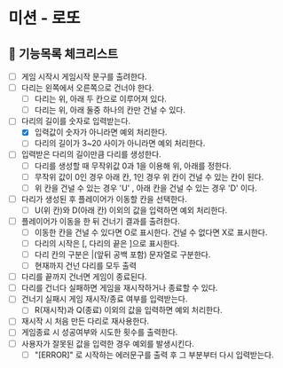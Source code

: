 # 미션 - 로또

## 📌 기능목록 체크리스트

- [ ] 게임 시작시 게임시작 문구를 출려한다.
- [ ] 다리는 왼쪽에서 오른쪽으로 건너야 한다.
  - [ ] 다리는 위, 아래 두 칸으로 이루어져 있다.
  - [ ] 다리는 위, 아래 둘중 하나의 칸만 건널 수 있다.
- [ ] 다리의 길이를 숫자로 입력받는다.
  - [X] 입력값이 숫자가 아니라면 예외 처리한다.
  - [ ] 다리의 길이가 3~20 사이가 아니라면 예외 처리한다.
- [ ] 입력받은 다리의 길이만큼 다리를 생성한다.
  - [ ] 다리를 생성할 때 무작위값 0과 1을 이용해 위, 아래를 정한다.
  - [ ] 무작위 값이 0인 경우 아래 칸, 1인 경우 위 칸이 건널 수 있는 칸이 된다.
  - [ ] 위 칸을 건널 수 있는 경우 'U' , 아래 칸을 건널 수 있는 경우 'D' 이다.
- [ ] 다리가 생성된 후 플레이어가 이동할 칸을 선택한다.
  - [ ] U(위 칸)와 D(아래 칸) 이외의 값을 입력하면 예외 처리한다.
- [ ] 플레이어가 이동을 한 뒤 건너기 결과를 출려한다.
  - [ ] 이동한 칸을 건널 수 있다면 O로 표시한다. 건널 수 없다면 X로 표시한다.
  - [ ] 다리의 시작은 [, 다리의 끝은 ]으로 표시한다.
  - [ ] 다리 칸의 구분은 |(앞뒤 공백 포함) 문자열로 구분한다.
  - [ ] 현재까지 건넌 다리를 모두 출력
- [ ] 다리를 끝까지 건너면 게임이 종료된다.
- [ ] 다리를 건너다 실패하면 게임을 재시작하거나 종료할 수 있다.
- [ ] 건너기 실패시 게임 재시작/종료 여부를 입력받는다.
  - [ ] R(재시작)과 Q(종료) 이외의 값을 입력하면 예외 처리한다.
- [ ] 재시작 시 처음 만든 다리로 재사용한다.
- [ ] 게임종료 시 성공여부와 시도한 횟수를 출력한다.
- [ ] 사용자가 잘못된 값을 입력한 경우 예외를 발생시킨다.
  - [ ] "[ERROR]" 로 시작하는 에러문구를 출력 후 그 부분부터 다시 입력받는다.